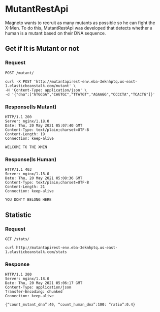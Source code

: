# MutantRestApi

Magneto wants to recruit as many mutants as possible so he can fight the X-Men. To do this, MutantRestApi was developed that detects whether a human is a mutant based on their DNA sequence.

## Get if It is Mutant or not

### Request

`POST /mutant/`


    curl -X POST 'http://mutantapirest-env.eba-3eknhptq.us-east-1.elasticbeanstalk.com/mutant' \
    -H 'Content-Type: application/json' \
    -d '{"dna":["ATGCGA","CAGTGC","TTATGT","AGAAGG","CCCCTA","TCACTG"]}'

### Response(Is Mutant)

    HTTP/1.1 200 
    Server: nginx/1.18.0
    Date: Thu, 20 May 2021 05:07:40 GMT
    Content-Type: text/plain;charset=UTF-8
    Content-Length: 19
    Connection: keep-alive

    WELCOME TO THE XMEN

### Response(Is Human)

    HTTP/1.1 403 
    Server: nginx/1.18.0
    Date: Thu, 20 May 2021 05:08:36 GMT
    Content-Type: text/plain;charset=UTF-8
    Content-Length: 21
    Connection: keep-alive
    
    YOU DON'T BELONG HERE

## Statistic

### Request

`GET /stats/`

    curl http://mutantapirest-env.eba-3eknhptq.us-east-1.elasticbeanstalk.com/stats

### Response

    HTTP/1.1 200 
    Server: nginx/1.18.0
    Date: Thu, 20 May 2021 05:06:17 GMT
    Content-Type: application/json
    Transfer-Encoding: chunked
    Connection: keep-alive

    {“count_mutant_dna”:40, “count_human_dna”:100: “ratio”:0.4} 


